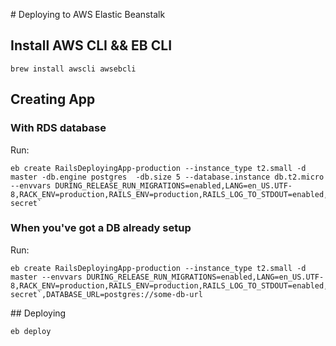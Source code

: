 # Deploying to AWS Elastic Beanstalk

## Install AWS CLI && EB CLI

    brew install awscli awsebcli

## Creating App

### With RDS database

Run: 

    eb create RailsDeployingApp-production --instance_type t2.small -d master -db.engine postgres  -db.size 5 --database.instance db.t2.micro --envvars DURING_RELEASE_RUN_MIGRATIONS=enabled,LANG=en_US.UTF-8,RACK_ENV=production,RAILS_ENV=production,RAILS_LOG_TO_STDOUT=enabled,RAILS_SERVE_STATIC_FILES=enabled,SECRET_KEY_BASE=`rake secret`

### When you've got a DB already setup

Run: 

    eb create RailsDeployingApp-production --instance_type t2.small -d master --envvars DURING_RELEASE_RUN_MIGRATIONS=enabled,LANG=en_US.UTF-8,RACK_ENV=production,RAILS_ENV=production,RAILS_LOG_TO_STDOUT=enabled,RAILS_SERVE_STATIC_FILES=enabled,SECRET_KEY_BASE=`rake secret`,DATABASE_URL=postgres://some-db-url

## Deploying

    eb deploy
